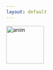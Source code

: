 ```yaml
---
layout: default
---
```

<img src="{{ site.url }}/images/anim.gif" class="anim" alt="anim" width="100"/>
<div class="grid">
    <div class="grid-sizer"></div>
</div>